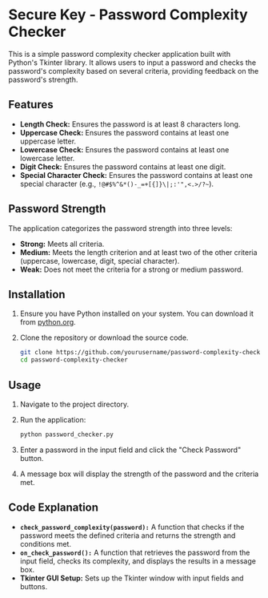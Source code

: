 # Secure Key - Password Complexity Checker

This is a simple password complexity checker application built with Python's Tkinter library. It allows users to input a password and checks the password's complexity based on several criteria, providing feedback on the password's strength.

## Features

- **Length Check:** Ensures the password is at least 8 characters long.
- **Uppercase Check:** Ensures the password contains at least one uppercase letter.
- **Lowercase Check:** Ensures the password contains at least one lowercase letter.
- **Digit Check:** Ensures the password contains at least one digit.
- **Special Character Check:** Ensures the password contains at least one special character (e.g., `!@#$%^&*()-_=+[{]}\|;:'",<.>/?~`).

## Password Strength

The application categorizes the password strength into three levels:

- **Strong:** Meets all criteria.
- **Medium:** Meets the length criterion and at least two of the other criteria (uppercase, lowercase, digit, special character).
- **Weak:** Does not meet the criteria for a strong or medium password.

## Installation

1. Ensure you have Python installed on your system. You can download it from [python.org](https://www.python.org/).

2. Clone the repository or download the source code.

    ```bash
    git clone https://github.com/yourusername/password-complexity-checker.git
    cd password-complexity-checker
    ```

## Usage

1. Navigate to the project directory.

2. Run the application:

    ```bash
    python password_checker.py
    ```

3. Enter a password in the input field and click the "Check Password" button.

4. A message box will display the strength of the password and the criteria met.

## Code Explanation

- **`check_password_complexity(password):`** A function that checks if the password meets the defined criteria and returns the strength and conditions met.
- **`on_check_password():`** A function that retrieves the password from the input field, checks its complexity, and displays the results in a message box.
- **Tkinter GUI Setup:** Sets up the Tkinter window with input fields and buttons.
